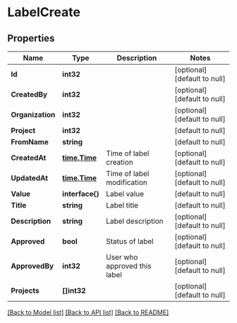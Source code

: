 # LabelCreate

## Properties
Name | Type | Description | Notes
------------ | ------------- | ------------- | -------------
**Id** | **int32** |  | [optional] [default to null]
**CreatedBy** | **int32** |  | [optional] [default to null]
**Organization** | **int32** |  | [optional] [default to null]
**Project** | **int32** |  | [default to null]
**FromName** | **string** |  | [default to null]
**CreatedAt** | [**time.Time**](time.Time.md) | Time of label creation | [optional] [default to null]
**UpdatedAt** | [**time.Time**](time.Time.md) | Time of label modification | [optional] [default to null]
**Value** | **interface{}** | Label value | [default to null]
**Title** | **string** | Label title | [default to null]
**Description** | **string** | Label description | [optional] [default to null]
**Approved** | **bool** | Status of label | [optional] [default to null]
**ApprovedBy** | **int32** | User who approved this label | [optional] [default to null]
**Projects** | **[]int32** |  | [optional] [default to null]

[[Back to Model list]](../README.md#documentation-for-models) [[Back to API list]](../README.md#documentation-for-api-endpoints) [[Back to README]](../README.md)


